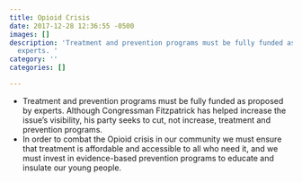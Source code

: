 ```yaml
---
title: Opioid Crisis
date: 2017-12-28 12:36:55 -0500
images: []
description: 'Treatment and prevention programs must be fully funded as proposed by
  experts. '
category: ''
categories: []

---
```

* Treatment and prevention programs must be fully funded as proposed by experts. Although Congressman Fitzpatrick has helped increase the issue’s visibility, his party seeks to cut, not increase, treatment and prevention programs.
* In order to combat the Opioid crisis in our community we must ensure that treatment is affordable and accessible to all who need it, and we must invest in evidence-based prevention programs to educate and insulate our young people.